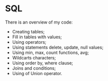 # SQL

There is an overview of my code:

- Creating tables;
- Fill in tables with values;
- Using operators;
- Using statements delete, update, null values;
- Using min, max, count functions, avg;
- Wildcarts characters;
- Using order by, where clause;
- Joins and conditions;
- Using of Union operator.
